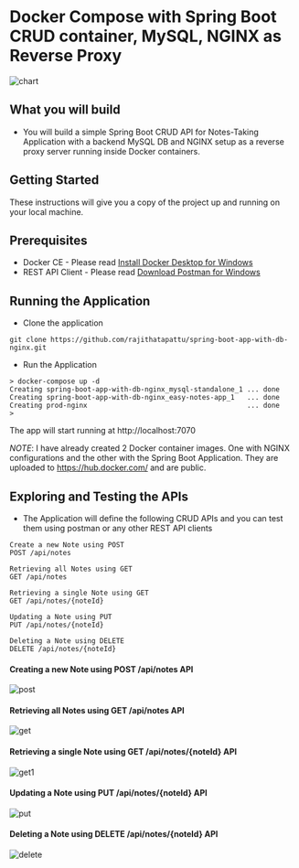 # Docker Compose with Spring Boot CRUD container, MySQL, NGINX as Reverse Proxy

![chart](https://www.lucidchart.com/documents/view/d5257e5c-c60b-4ec6-b6be-ce29f3f94162/0)

## What you will build
* You will build a simple Spring Boot CRUD API for Notes-Taking Application with a backend MySQL DB and NGINX setup as a reverse proxy server running inside Docker containers.
  
## Getting Started 
These instructions will give you a copy of the project up and running on your local machine.

## Prerequisites
* Docker CE - Please read [Install Docker Desktop for Windows](https://docs.docker.com/docker-for-windows/install/)
* REST API Client - Please read [Download Postman for Windows](https://www.getpostman.com/downloads/)

## Running the Application 

* Clone the application

```
git clone https://github.com/rajithatapattu/spring-boot-app-with-db-nginx.git
```

* Run the Application

```
> docker-compose up -d
Creating spring-boot-app-with-db-nginx_mysql-standalone_1 ... done
Creating spring-boot-app-with-db-nginx_easy-notes-app_1   ... done
Creating prod-nginx                                       ... done
>
```
The app will start running at http://localhost:7070

*NOTE*: I have already created 2 Docker container images. One with NGINX configurations and the other with the Spring Boot Application. They are uploaded to https://hub.docker.com/ and are public.

## Exploring and Testing the APIs

* The Application will define the following CRUD APIs and you can test them using postman or any other REST API clients

 ```
Create a new Note using POST
POST /api/notes

Retrieving all Notes using GET 
GET /api/notes

Retrieving a single Note using GET
GET /api/notes/{noteId}

Updating a Note using PUT
PUT /api/notes/{noteId}

Deleting a Note using DELETE
DELETE /api/notes/{noteId}
```

#### Creating a new Note using POST /api/notes API
![post](https://user-images.githubusercontent.com/47069895/53302022-b9124700-3851-11e9-8163-530ad8198760.jpg)

#### Retrieving all Notes using GET /api/notes API
![get](https://user-images.githubusercontent.com/47069895/53302017-adbf1b80-3851-11e9-9843-64866e2ecef6.jpg)

#### Retrieving a single Note using GET /api/notes/{noteId} API
![get1](https://user-images.githubusercontent.com/47069895/53302021-b4e62980-3851-11e9-9bd3-600137f4f374.jpg)

#### Updating a Note using PUT /api/notes/{noteId} API
![put](https://user-images.githubusercontent.com/47069895/53302026-c3344580-3851-11e9-86a4-37b3755c4870.jpg)

#### Deleting a Note using DELETE /api/notes/{noteId} API
![delete](https://user-images.githubusercontent.com/47069895/53302027-c9c2bd00-3851-11e9-9384-b729a2d4b744.jpg)

